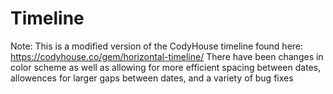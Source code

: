 # Timeline
Note: This is a modified version of the CodyHouse timeline found here: https://codyhouse.co/gem/horizontal-timeline/
There have been changes in color scheme as well as allowing for more efficient spacing between dates, allowences for larger gaps between dates, and a variety of bug fixes
